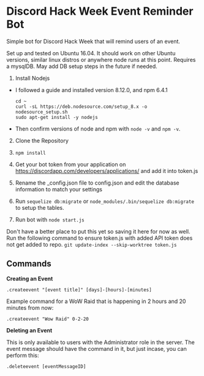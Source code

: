 # Discord Hack Week Event Reminder Bot
Simple bot for Discord Hack Week that will remind users of an event.

Set up and tested on Ubuntu 16.04.
It should work on other Ubuntu versions, similar linux distros or anywhere node runs at this point.
Requires a mysqlDB. May add DB setup steps in the future if needed.

1. Install Nodejs
 - I followed a guide and installed version 8.12.0, and npm 6.4.1
    ```
    cd ~
    curl -sL https://deb.nodesource.com/setup_8.x -o nodesource_setup.sh
    sudo apt-get install -y nodejs
    ```
  - Then confirm versions of node and npm with `node -v` and `npm -v`. 

  2. Clone the Repository
  
  3. `npm install`
  
  4. Get your bot token from your application on https://discordapp.com/developers/applications/ and add it into token.js
  
  5. Rename the \_config.json file to config.json and edit the database information to match your settings
  
  6. Run `sequelize db:migrate` or `node_modules/.bin/sequelize db:migrate` to setup the tables.
  
  6. Run bot with `node start.js`

Don't have a better place to put this yet so saving it here for now as well.
Run the following command to ensure token.js with added API token does not get added to repo.
`git update-index --skip-worktree token.js`

## Commands

**Creating an Event**

`.createevent "[event title]" [days]-[hours]-[minutes]`

Example command for a WoW Raid that is happening in 2 hours and 20 minutes from now:

`.createevent "Wow Raid" 0-2-20`

**Deleting an Event**

This is only available to users with the Administrator role in the server. The event message should have the command in it, but just incase, you can perform this:

`.deleteevent [eventMessageID]`

